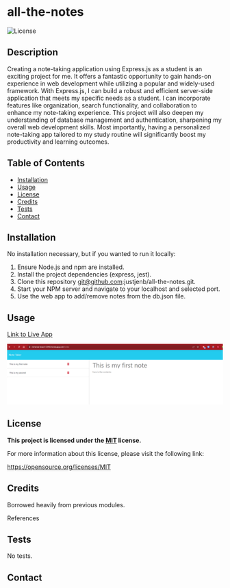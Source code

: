 
# all-the-notes

![License](https://img.shields.io/badge/License-MIT-blue.svg)



## Description

Creating a note-taking application using Express.js as a student is an exciting project for me. It offers a fantastic opportunity to gain hands-on experience in web development while utilizing a popular and widely-used framework. With Express.js, I can build a robust and efficient server-side application that meets my specific needs as a student. I can incorporate features like organization, search functionality, and collaboration to enhance my note-taking experience. This project will also deepen my understanding of database management and authentication, sharpening my overall web development skills. Most importantly, having a personalized note-taking app tailored to my study routine will significantly boost my productivity and learning outcomes.

## Table of Contents

- [Installation](#installation)
- [Usage](#usage)
- [License](#license)
- [Credits](#credits)
- [Tests](#tests)
- [Contact](#contact)

## Installation

No installation necessary, but if you wanted to run it locally:

1. Ensure Node.js and npm are installed.
2. Install the project dependencies (express, jest).
3. Clone this repository git@github.com:justjenb/all-the-notes.git.
4. Start your NPM server and navigate to your localhost and selected port.
5. Use the web app to add/remove notes from the db.json file.

## Usage

[Link to Live App](https://immense-beach-55992.herokuapp.com/)

![App screenshot](./public/assets/images/screenshot.png)

## License

**This project is licensed under the [MIT](https://opensource.org/licenses/MIT) license.**

For more information about this license, please visit the following link:

https://opensource.org/licenses/MIT

## Credits

Borrowed heavily from previous modules.

References
 

## Tests

No tests.

## Contact

